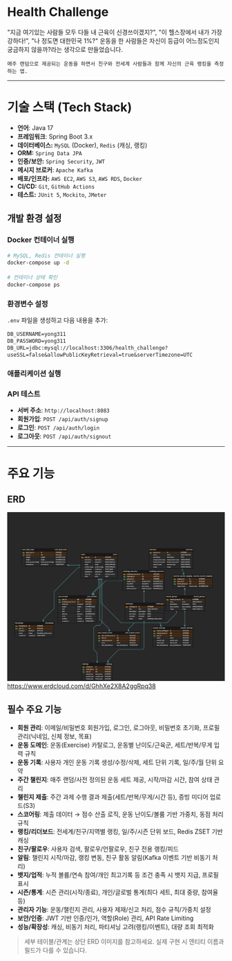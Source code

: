 # Health Challenge
"지금 여기있는 사람들 모두 다들 내 근육이 신경쓰이겠지?", "이 헬스장에서 내가 가장 강하다!", "나 정도면 대한민국 1%?"
운동을 한 사람들은 자신이 등급이 어느정도인지 궁금하지 않을까?라는 생각으로 만들었습니다.

`매주 랜덤으로 제공되는 운동을 하면서 친구와 전세계 사람들과 함께 자신의 근육 랭킹을 측정하는 앱.`

---

# 기술 스택 (Tech Stack)
- **언어**: Java 17
- **프레임워크**: Spring Boot 3.x
- **데이터베이스:** `MySQL` (Docker), `Redis` (캐싱, 랭킹)
- **ORM:** `Spring Data JPA`
- **인증/보안:** `Spring Security`, `JWT`
- **메시지 브로커**: `Apache Kafka`
- **배포/인프라:** `AWS EC2`, `AWS S3`, `AWS RDS`, `Docker`
- **CI/CD:** `Git`, `GitHub Actions`
- **테스트:** `JUnit 5`, `Mockito`, `JMeter`

## 개발 환경 설정
### Docker 컨테이너 실행
```bash
# MySQL, Redis 컨테이너 실행
docker-compose up -d

# 컨테이너 상태 확인
docker-compose ps
```

### 환경변수 설정
`.env` 파일을 생성하고 다음 내용을 추가:
```env
DB_USERNAME=yong311
DB_PASSWORD=yong311
DB_URL=jdbc:mysql://localhost:3306/health_challenge?useSSL=false&allowPublicKeyRetrieval=true&serverTimezone=UTC
```

### 애플리케이션 실행

### API 테스트
- **서버 주소**: `http://localhost:8083`
- **회원가입**: `POST /api/auth/signup`
- **로그인**: `POST /api/auth/login`
- **로그아웃**: `POST /api/auth/signout`

---

# 주요 기능
## ERD
![ERD](/img/health%20mate%20v2.png)
https://www.erdcloud.com/d/GhhXe2X8A2ggRpq38

## 필수 주요 기능
- **회원 관리**: 이메일/비밀번호 회원가입, 로그인, 로그아웃, 비밀번호 초기화, 프로필 관리(닉네임, 신체 정보, 목표)
- **운동 도메인**: 운동(Exercise) 카탈로그, 운동별 난이도/근육군, 세트/반복/무게 입력 규칙
- **운동 기록**: 사용자 개인 운동 기록 생성/수정/삭제, 세트 단위 기록, 일/주/월 단위 요약
- **주간 챌린지**: 매주 랜덤/사전 정의된 운동 세트 제공, 시작/마감 시간, 참여 상태 관리
- **챌린지 제출**: 주간 과제 수행 결과 제출(세트/반복/무게/시간 등), 증빙 미디어 업로드(S3)
- **스코어링**: 제출 데이터 → 점수 산출 로직, 운동 난이도/볼륨 기반 가중치, 동점 처리 규칙
- **랭킹/리더보드**: 전세계/친구/지역별 랭킹, 일/주/시즌 단위 보드, Redis ZSET 기반 캐싱
- **친구/팔로우**: 사용자 검색, 팔로우/언팔로우, 친구 전용 랭킹/피드
- **알림**: 챌린지 시작/마감, 랭킹 변동, 친구 활동 알림(Kafka 이벤트 기반 비동기 처리)
- **뱃지/업적**: 누적 볼륨/연속 참여/개인 최고기록 등 조건 충족 시 뱃지 지급, 프로필 표시
- **시즌/통계**: 시즌 관리(시작/종료), 개인/글로벌 통계(최다 세트, 최대 중량, 참여율 등)
- **관리자 기능**: 운동/챌린지 관리, 사용자 제재/신고 처리, 점수 규칙/가중치 설정
- **보안/인증**: JWT 기반 인증/인가, 역할(Role) 관리, API Rate Limiting
- **성능/확장성**: 캐싱, 비동기 처리, 파티셔닝 고려(랭킹/이벤트), 대량 조회 최적화

> 세부 테이블/관계는 상단 ERD 이미지를 참고하세요. 실제 구현 시 엔티티 이름과 필드가 다를 수 있습니다.
